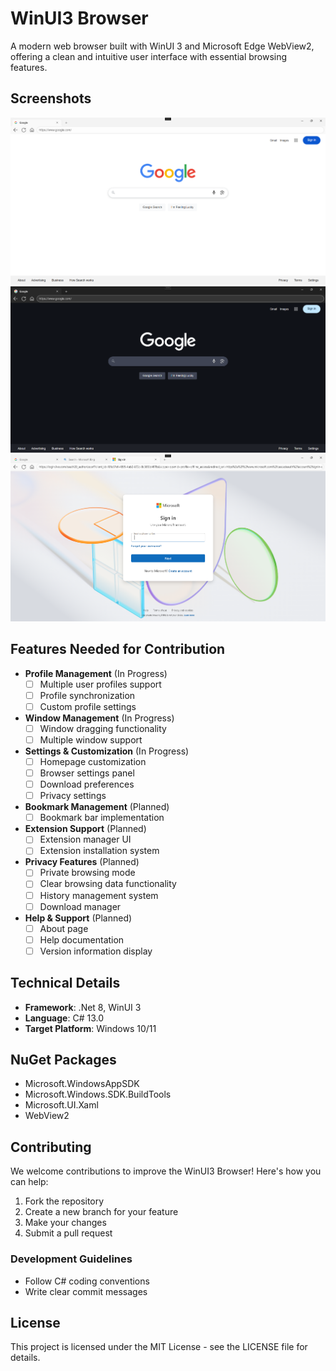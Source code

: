 # WinUI3 Browser

A modern web browser built with WinUI 3 and Microsoft Edge WebView2, offering a clean and intuitive user interface with essential browsing features.

## Screenshots

!["Screenshot 1"](images/screenshot1.png)
!["Screenshot 2"](images/screenshot2.png)
!["Screenshot 3"](images/screenshot3.png)

## Features Needed for Contribution

- **Profile Management** (In Progress)
  - [ ] Multiple user profiles support
  - [ ] Profile synchronization
  - [ ] Custom profile settings

- **Window Management** (In Progress)
  - [ ] Window dragging functionality
  - [ ] Multiple window support
  
- **Settings & Customization** (In Progress)
  - [ ] Homepage customization
  - [ ] Browser settings panel
  - [ ] Download preferences
  - [ ] Privacy settings

- **Bookmark Management** (Planned)
  - [ ] Bookmark bar implementation

- **Extension Support** (Planned)
  - [ ] Extension manager UI
  - [ ] Extension installation system

- **Privacy Features** (Planned)
  - [ ] Private browsing mode
  - [ ] Clear browsing data functionality
  - [ ] History management system
  - [ ] Download manager

- **Help & Support** (Planned)
  - [ ] About page
  - [ ] Help documentation
  - [ ] Version information display

## Technical Details

- **Framework**: .Net 8, WinUI 3
- **Language**: C# 13.0
- **Target Platform**: Windows 10/11

## NuGet Packages

- Microsoft.WindowsAppSDK
- Microsoft.Windows.SDK.BuildTools
- Microsoft.UI.Xaml
- WebView2

## Contributing

We welcome contributions to improve the WinUI3 Browser! Here's how you can help:

1. Fork the repository
2. Create a new branch for your feature
3. Make your changes
4. Submit a pull request

### Development Guidelines

- Follow C# coding conventions
- Write clear commit messages

## License

This project is licensed under the MIT License - see the LICENSE file for details.
